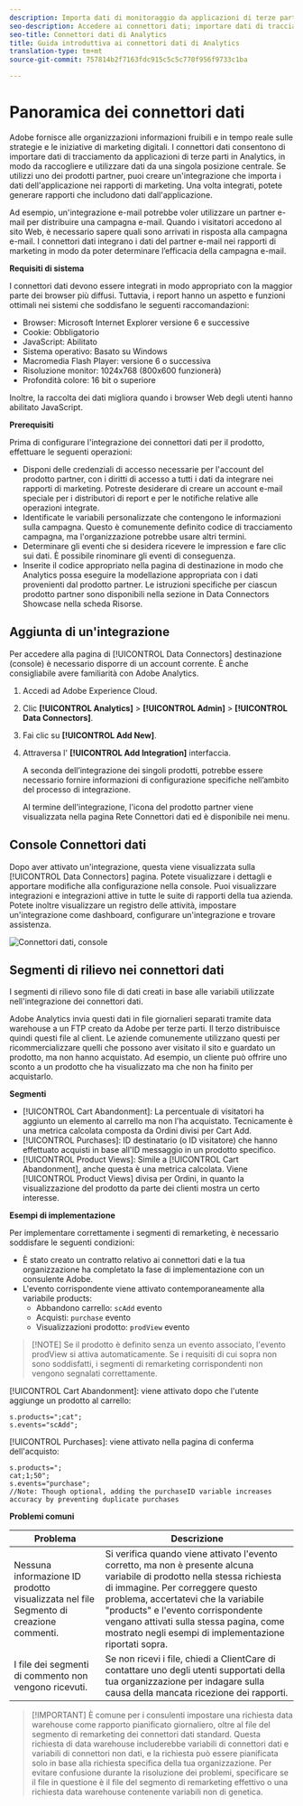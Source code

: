 ```yaml
---
description: Importa dati di monitoraggio da applicazioni di terze parti in Analytics.
seo-description: Accedere ai connettori dati; importare dati di tracciamento da applicazioni di terze parti in Analytics, aggiungere integrazioni e connettori dati.
seo-title: Connettori dati di Analytics
title: Guida introduttiva ai connettori dati di Analytics
translation-type: tm+mt
source-git-commit: 757814b2f7163fdc915c5c5c770f956f9733c1ba

---
```



# Panoramica dei connettori dati

Adobe fornisce alle organizzazioni informazioni fruibili e in tempo reale sulle strategie e le iniziative di marketing digitali. I connettori dati consentono di importare dati di tracciamento da applicazioni di terze parti in Analytics, in modo da raccogliere e utilizzare dati da una singola posizione centrale. Se utilizzi uno dei prodotti partner, puoi creare un'integrazione che importa i dati dell'applicazione nei rapporti di marketing. Una volta integrati, potete generare rapporti che includono dati dall'applicazione.

Ad esempio, un'integrazione e-mail potrebbe voler utilizzare un partner e-mail per distribuire una campagna e-mail. Quando i visitatori accedono al sito Web, è necessario sapere quali sono arrivati in risposta alla campagna e-mail. I connettori dati integrano i dati del partner e-mail nei rapporti di marketing in modo da poter determinare l’efficacia della campagna e-mail.

**Requisiti di sistema**

I connettori dati devono essere integrati in modo appropriato con la maggior parte dei browser più diffusi. Tuttavia, i report hanno un aspetto e funzioni ottimali nei sistemi che soddisfano le seguenti raccomandazioni:

* Browser: Microsoft Internet Explorer versione 6 e successive
* Cookie: Obbligatorio
* JavaScript: Abilitato
* Sistema operativo: Basato su Windows
* Macromedia Flash Player: versione 6 o successiva
* Risoluzione monitor: 1024x768 (800x600 funzionerà)
* Profondità colore: 16 bit o superiore

Inoltre, la raccolta dei dati migliora quando i browser Web degli utenti hanno abilitato JavaScript.

**Prerequisiti**

Prima di configurare l'integrazione dei connettori dati per il prodotto, effettuare le seguenti operazioni:

* Disponi delle credenziali di accesso necessarie per l'account del prodotto partner, con i diritti di accesso a tutti i dati da integrare nei rapporti di marketing. Potreste desiderare di creare un account e-mail speciale per i distributori di report e per le notifiche relative alle operazioni integrate.
* Identificate le variabili personalizzate che contengono le informazioni sulla campagna. Questo è comunemente definito codice di tracciamento campagna, ma l'organizzazione potrebbe usare altri termini.
* Determinare gli eventi che si desidera ricevere le impression e fare clic sui dati. È possibile rinominare gli eventi di conseguenza.
* Inserite il codice appropriato nella pagina di destinazione in modo che Analytics possa eseguire la modellazione appropriata con i dati provenienti dal prodotto partner. Le istruzioni specifiche per ciascun prodotto partner sono disponibili nella sezione in Data Connectors Showcase nella scheda Risorse.

## Aggiunta di un'integrazione

Per accedere alla pagina di [!UICONTROL Data Connectors] destinazione (console) è necessario disporre di un account corrente. È anche consigliabile avere familiarità con Adobe Analytics.

1. Accedi ad Adobe Experience Cloud.
1. Clic **[!UICONTROL Analytics]** &gt; **[!UICONTROL Admin]** &gt; **[!UICONTROL Data Connectors]**.
1. Fai clic su **[!UICONTROL Add New]**.
1. Attraversa l' **[!UICONTROL Add Integration]** interfaccia.

   A seconda dell’integrazione dei singoli prodotti, potrebbe essere necessario fornire informazioni di configurazione specifiche nell’ambito del processo di integrazione.

   Al termine dell'integrazione, l'icona del prodotto partner viene visualizzata nella pagina Rete Connettori dati ed è disponibile nei menu.

## Console Connettori dati

Dopo aver attivato un'integrazione, questa viene visualizzata sulla [!UICONTROL Data Connectors] pagina. Potete visualizzare i dettagli e apportare modifiche alla configurazione nella console. Puoi visualizzare integrazioni e integrazioni attive in tutte le suite di rapporti della tua azienda. Potete inoltre visualizzare un registro delle attività, impostare un'integrazione come dashboard, configurare un'integrazione e trovare assistenza.

![Connettori dati, console](assets/data-connectors-console.png)

## Segmenti di rilievo nei connettori dati

I segmenti di rilievo sono file di dati creati in base alle variabili utilizzate nell'integrazione dei connettori dati.

Adobe Analytics invia questi dati in file giornalieri separati tramite data warehouse a un FTP creato da Adobe per terze parti. Il terzo distribuisce quindi questi file al client. Le aziende comunemente utilizzano questi per ricommercializzare quelli che possono aver visitato il sito e guardato un prodotto, ma non hanno acquistato. Ad esempio, un cliente può offrire uno sconto a un prodotto che ha visualizzato ma che non ha finito per acquistarlo.

**Segmenti**

* [!UICONTROL Cart Abandonment]: La percentuale di visitatori ha aggiunto un elemento al carrello ma non l'ha acquistato. Tecnicamente è una metrica calcolata composta da Ordini divisi per Cart Add.
* [!UICONTROL Purchases]: ID destinatario (o ID visitatore) che hanno effettuato acquisti in base all'ID messaggio in un prodotto specifico.
* [!UICONTROL Product Views]: Simile a [!UICONTROL Cart Abandonment], anche questa è una metrica calcolata. Viene [!UICONTROL Product Views] divisa per Ordini, in quanto la visualizzazione del prodotto da parte dei clienti mostra un certo interesse.

**Esempi di implementazione**

Per implementare correttamente i segmenti di remarketing, è necessario soddisfare le seguenti condizioni:

* È stato creato un contratto relativo ai connettori dati e la tua organizzazione ha completato la fase di implementazione con un consulente Adobe.
* L'evento corrispondente viene attivato contemporaneamente alla variabile products:
   * Abbandono carrello: `scAdd` evento
   * Acquisti: `purchase` evento
   * Visualizzazioni prodotto: `prodView` evento

> [!NOTE] Se il prodotto è definito senza un evento associato, l'evento prodView si attiva automaticamente.
Se i requisiti di cui sopra non sono soddisfatti, i segmenti di remarketing corrispondenti non vengono segnalati correttamente.

[!UICONTROL Cart Abandonment]: viene attivato dopo che l'utente aggiunge un prodotto al carrello:

```
s.products=";cat";
s.events="scAdd";
```

[!UICONTROL Purchases]: viene attivato nella pagina di conferma dell'acquisto:

```
s.products=";
cat;1;50";
s.events="purchase";
//Note: Though optional, adding the purchaseID variable increases accuracy by preventing duplicate purchases
```

**Problemi comuni**

| Problema | Descrizione |
| -----------| ---------- |  
| Nessuna informazione ID prodotto visualizzata nel file Segmento di creazione commenti. | Si verifica quando viene attivato l'evento corretto, ma non è presente alcuna variabile di prodotto nella stessa richiesta di immagine. Per correggere questo problema, accertatevi che la variabile "products" e l'evento corrispondente vengano attivati sulla stessa pagina, come mostrato negli esempi di implementazione riportati sopra. |
| I file dei segmenti di commento non vengono ricevuti. | Se non ricevi i file, chiedi a ClientCare di contattare uno degli utenti supportati della tua organizzazione per indagare sulla causa della mancata ricezione dei rapporti. |


> [!IMPORTANT] È comune per i consulenti impostare una richiesta data warehouse come rapporto pianificato giornaliero, oltre al file del segmento di remarketing dei connettori dati standard. Questa richiesta di data warehouse includerebbe variabili di connettori dati e variabili di connettori non dati, e la richiesta può essere pianificata solo in base alla richiesta specifica della tua organizzazione. Per evitare confusione durante la risoluzione dei problemi, specificare se il file in questione è il file del segmento di remarketing effettivo o una richiesta data warehouse contenente variabili non di genetica.
